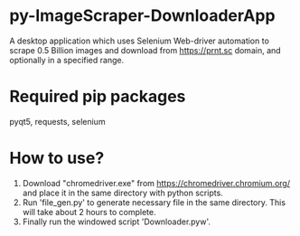 # py-ImageScraper-DownloaderApp
A desktop application which uses Selenium Web-driver automation to scrape 0.5 Billion images and download from https://prnt.sc domain, and optionally in a specified range.

# Required pip packages
pyqt5, requests, selenium

# How to use?

1. Download "chromedriver.exe" from https://chromedriver.chromium.org/ and place it in the same directory with python scripts.
2. Run 'file_gen.py' to generate necessary file in the same directory. This will take about 2 hours to complete.
3. Finally run the windowed script 'Downloader.pyw'.
